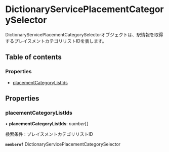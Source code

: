# DictionaryServicePlacementCategorySelector


<div lang=\"ja\">DictionaryServicePlacementCategorySelectorオブジェクトは、駅情報を取得するプレイスメントカテゴリリストIDを表します。</div> 

## Table of contents

### Properties

- [placementCategoryListIds](dictionaryserviceplacementcategoryselector.md#placementcategorylistids)

## Properties

### placementCategoryListIds

• **placementCategoryListIds**: *number*[]

<div lang=\"ja\">検索条件 : プレイスメントカテゴリリストID</div> 

**`memberof`** DictionaryServicePlacementCategorySelector
